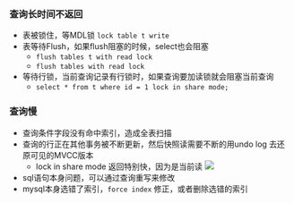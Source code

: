 ### 查询长时间不返回
- 表被锁住，等MDL锁 `lock table t write`
- 表等待Flush，如果flush阻塞的时候，select也会阻塞
	- `flush tables t with read lock`
	- `flush tables with read lock`
- 等待行锁，当前查询记录有行锁时，如果查询要加读锁就会阻塞当前查询
	- `select * from t where id = 1 lock in share mode;`

### 查询慢
- 查询条件字段没有命中索引，造成全表扫描
- 查询的行正在其他事务被不断更新，然后快照读需要不断的用undo log 去还原可见的MVCC版本
	- lock in share mode 返回特别快，因为是当前读
![](http://image.heysq.com/wiki/mysql/sql执行异常.png)
- sql语句本身问题，可以通过查询重写来修改
- mysql本身选错了索引，`force index` 修正，或者删除选错的索引
